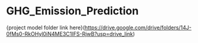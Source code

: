 # GHG_Emission_Prediction



{project model folder link here}(https://drive.google.com/drive/folders/14J-0fMs0-RkOHyl0iN4ME3C1IFS-RjwB?usp=drive_link)
